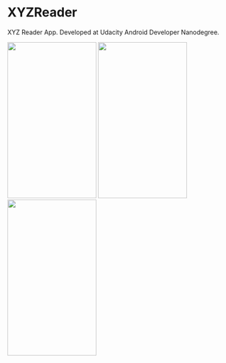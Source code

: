 # XYZReader
XYZ Reader App. Developed at Udacity Android Developer Nanodegree.

<img src="https://user-images.githubusercontent.com/35703415/58221064-74dbf900-7d11-11e9-9e92-44477808091b.png" width="200" height="350"> <img src="https://user-images.githubusercontent.com/35703415/58221065-74dbf900-7d11-11e9-8b92-182ffb6e7a70.png" width="200" height="350"> <img src="https://user-images.githubusercontent.com/35703415/58221066-74dbf900-7d11-11e9-8454-e6febe5f8f9d.png" width="200" height="350">
